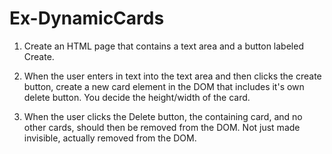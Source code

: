 # Ex-DynamicCards

1. Create an HTML page that contains a text area and a button labeled Create.


2. When the user enters in text into the text area and then clicks the create button, create a new card element in the DOM that includes it's own delete button. You decide the height/width of the card.

3. When the user clicks the Delete button, the containing card, and no other cards, should then be removed from the DOM. Not just made invisible, actually removed from the DOM.